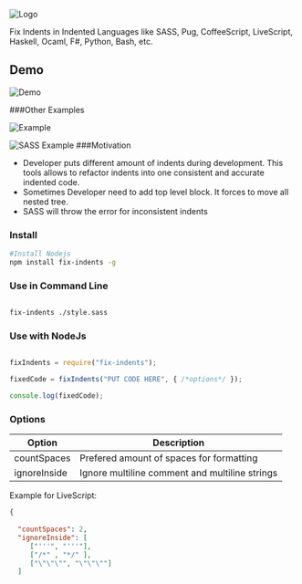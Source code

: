 ![Logo](https://content.screencast.com/users/a.stegno/folders/Jing/media/6f2364b6-707d-4645-855c-991abdac0042/00000113.png)

Fix Indents in Indented Languages like SASS, Pug, CoffeeScript, LiveScript, Haskell, Ocaml, F#, Python, Bash, etc.

## Demo

![Demo](https://mir-s3-cdn-cf.behance.net/project_modules/disp/04d28e48574753.589b99afb0f6c.gif)

###Other Examples

![Example](https://content.screencast.com/users/a.stegno/folders/Jing/media/c4b5c81d-de94-45cf-be2a-85039d3cdaac/00000110.png)


![SASS Example](https://content.screencast.com/users/a.stegno/folders/Jing/media/d6bd983c-bf5b-46a2-b78f-677fea5ef295/00000111.png)
###Motivation

* Developer puts different amount of indents during development. This tools allows to refactor indents into one consistent and accurate indented code.
* Sometimes Developer need to add top level block. It forces to move all nested tree.
* SASS will throw the error for inconsistent indents

### Install

```sh
#Install Nodejs
npm install fix-indents -g
```

### Use in Command Line
```sh

fix-indents ./style.sass

```

### Use with NodeJs
```Javascript

fixIndents = require("fix-indents");

fixedCode = fixIndents("PUT CODE HERE", { /*options*/ });

console.log(fixedCode);

```

### Options

Option | Description
---  | ---
countSpaces | Prefered amount of spaces for formatting
ignoreInside | Ignore multiline comment and multiline strings


Example for LiveScript:

```JSON
{ 
  
  "countSpaces": 2,
  "ignoreInside": [
     ["'''", "'''"],
     ["/*" , "*/" ],
     ["\"\"\"", "\"\"\""]
  ]
```